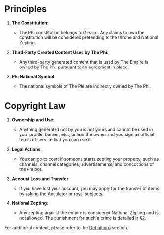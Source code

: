 # Principles

1. **The Constitution**:
   - The Phi constitution belongs to Gleacc. Any claims to own the constitution will be considered pretending to the throne and National Zepting.

2. **Third-Party Created Content Used by The Phi**:
   - Any third-party generated content that is used by The Empire is owned by The Phi, pursuant to an agreement in place.

3. **Phi National Symbol**:
   - The national symbols of The Phi are indirectly owned by The Phi.

# Copyright Law

1. **Ownership and Use**:
   - Anything generated not by you is not yours and cannot be used in your profile, banner, etc., unless the owner and you sign an official terms of service that you can use it.

2. **Legal Actions**:
   - You can go to court if someone starts zepting your property, such as channels, channel categories, advertisements, and concoctions of the Phi bot.

3. **Account Loss and Transfer**:
   - If you have lost your account, you may apply for the transfer of items by asking the Angulator or royal subjects.

4. **National Zepting**:
   - Any zepting against the empire is considered National Zepting and is not allowed. The punishment for such a crime is detailed in [§2](./laws/royal.md).

For additional context, please refer to the [Definitions](./laws/definitions) section.
